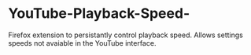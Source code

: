 # YouTube-Playback-Speed-
Firefox extension to persistantly control playback speed.  Allows settings speeds not avaiable in the YouTube interface.
